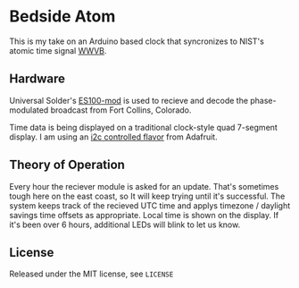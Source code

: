 Bedside Atom
=============================

This is my take on an Arduino based clock that syncronizes to NIST's atomic time signal [WWVB](https://en.wikipedia.org/wiki/WWVB).

## Hardware
Universal Solder's [ES100-mod](https://universal-solder.ca/everset-es100-mod-wwvb-receiver/) is used to recieve and decode the phase-modulated broadcast from Fort Collins, Colorado.  

Time data is being displayed on a traditional clock-style quad 7-segment display.  I am using an [i2c controlled flavor](https://www.adafruit.com/product/878) from Adafruit.

## Theory of Operation
Every hour the reciever module is asked for an update.  That's sometimes tough here on the east coast, so It will keep trying until it's successful.  The system keeps track of the recieved UTC time and applys timezone / daylight savings time offsets as appropriate.  Local time is shown on the display.  If it's been over 6 hours, additional LEDs will blink to let us know. 
## License
Released under the MIT license, see `LICENSE`
